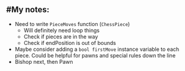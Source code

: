 #My notes:
-
- Need to write `PieceMoves` function (`ChessPiece`)
  - Will definitely need loop things
  - Check if pieces are in the way
  - Check if endPosition is out of bounds
- Maybe consider adding a `bool firstMove` instance variable to each piece. Could be helpful for pawns and special rules down the line
- Bishop next, then Pawn